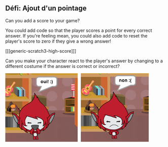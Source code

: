 ## Défi: Ajout d'un pointage

Can you add a score to your game?

You could add code so that the player scores a point for every correct answer. If you're feeling mean, you could also add code to reset the player's score to zero if they give a wrong answer!

[[[generic-scratch3-high-score]]]

Can you make your character react to the player's answer by changing to a different costume if the answer is correct or incorrect?

![capture d'écran](images/brain-costume.png)